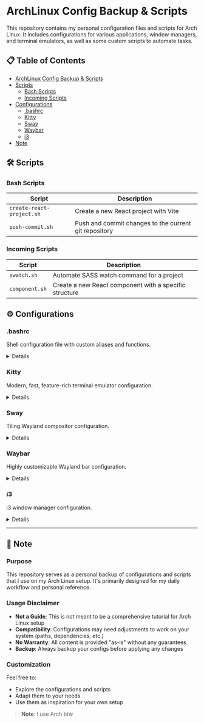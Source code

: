 # ArchLinux Config Backup & Scripts

This repository contains my personal configuration files and scripts for Arch Linux. It includes configurations for various applications, window managers, and terminal emulators, as well as some custom scripts to automate tasks.

## 📋 Table of Contents

- [ArchLinux Config Backup & Scripts](#archlinux-config-backup--scripts)
- [Scripts](#scripts)
  - [Bash Scripts](#bash-scripts)
  - [Incoming Scripts](#incoming-scripts)
- [Configurations](#configurations)
  - [.bashrc](#bashrc)
  - [Kitty](#kitty)
  - [Sway](#sway)
  - [Waybar](#waybar)
  - [i3](#i3)
- [Note](#-note)

## 🛠️ Scripts

### Bash Scripts

| Script                    | Description                                           |
| ------------------------- | ----------------------------------------------------- |
| `create-react-project.sh` | Create a new React project with Vite                  |
| `push-commit.sh`          | Push and commit changes to the current git repository |

### Incoming Scripts

| Script         | Description                                            |
| -------------- | ------------------------------------------------------ |
| `swatch.sh`    | Automate SASS watch command for a project              |
| `component.sh` | Create a new React component with a specific structure |

## ⚙️ Configurations

### .bashrc

Shell configuration file with custom aliases and functions.

<details>
<summary>Details</summary>

```bash
# .bashrc configuration
```

</details>

### Kitty

Modern, fast, feature-rich terminal emulator configuration.

<details>
<summary>Details</summary>

```bash
# Kitty terminal configuration
```

</details>

### Sway

Tiling Wayland compositor configuration.

<details>
<summary>Details</summary>

```bash
# Sway configuration
```

</details>

### Waybar

Highly customizable Wayland bar configuration.

<details>
<summary>Details</summary>

```bash
# Waybar configuration
```

</details>

### i3

i3 window manager configuration.

<details>
<summary>Details</summary>

```bash
# i3 configuration
```

</details>

---

## 📝 Note

### Purpose

This repository serves as a personal backup of configurations and scripts that I use on my Arch Linux setup. It's primarily designed for my daily workflow and personal reference.

### Usage Disclaimer

- **Not a Guide**: This is not meant to be a comprehensive tutorial for Arch Linux setup
- **Compatibility**: Configurations may need adjustments to work on your system (paths, dependencies, etc.)
- **No Warranty**: All content is provided "as-is" without any guarantees
- **Backup**: Always backup your configs before applying any changes

### Customization

Feel free to:

- Explore the configurations and scripts
- Adapt them to your needs
- Use them as inspiration for your own setup

> **Note**: I use Arch btw
